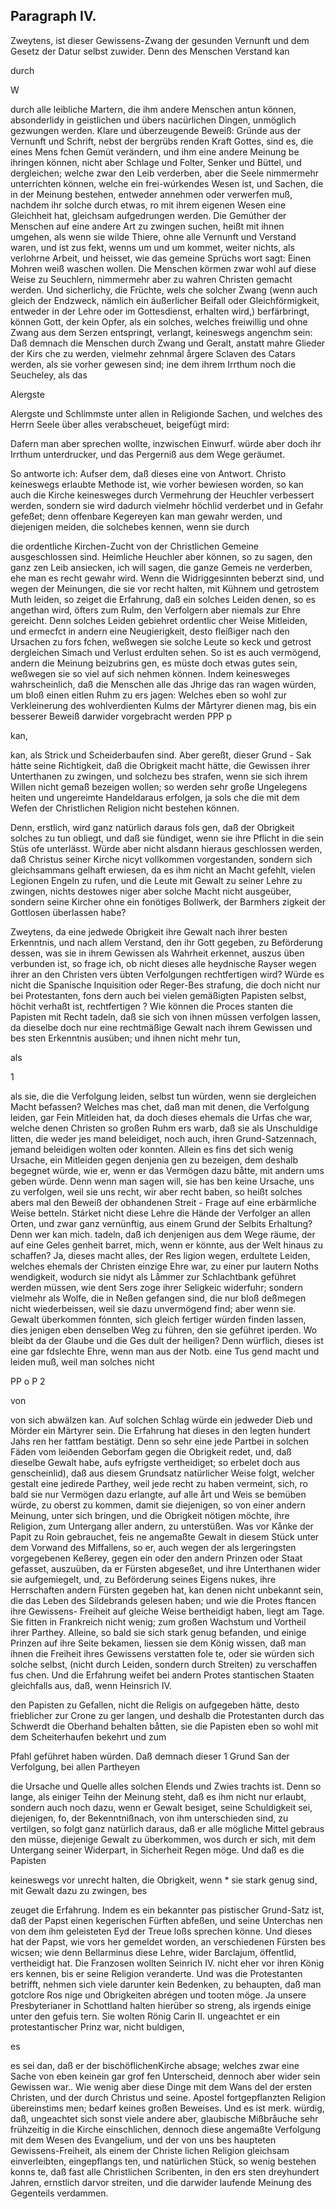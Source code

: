 
<!-- seite 687 -->

Paragraph IV.
-------------

Zweytens, ist dieser Gewissens-Zwang der gesunden Vernunft und dem Gesetz der Datur selbst zuwider. Denn des Menschen Verstand kan

durch

W

<!-- seite 688 -->

durch alle leibliche Martern, die ihm andere Menschen antun können, absonderlidy in geistlichen und übers nacürlichen Dingen, unmöglich gezwungen werden. Klare und úberzeugende Beweiß: Gründe aus der Vernunft und Schrift, nebst der bergrübs renden Kraft Gottes, sind es, die eines Mens fchen Gemüt verändern, und ihm eine andere Meinung be ihringen können, nicht aber Schlage und Folter, Senker und Büttel, und dergleichen; welche zwar den Leib verderben, aber die Seele nimmermehr unterrichten können, welche ein frei-wúrkendes Wesen ist, und Sachen, die in der Meinung bestehen, entweder annehmen oder verwerfen muß, nachdem ihr solche durch etwas, ro mit ihrem eigenen Wesen eine Gleichheit hat, gleichsam aufgedrungen werden. Die Gemúther der Menschen auf eine andere Art zu zwingen suchen, heißt mit ihnen umgehen, als wenn sie wilde Thiere, ohne alle Vernunft und Verstand waren, und ist zus fekt, wenns um und um kommet, weiter nichts, als verlohrne Arbeit, und heisset, wie das gemeine Sprüchs wort sagt: Einen Mohren weiß waschen wollen. Die Menschen körmen zwar wohl auf diese Weise zu Seuchlern, nimmermehr aber zu wahren Christen gemacht werden. Und sicherlichy, die Früchte, wels che solcher Zwang (wenn auch gleich der Endzweck, nämlich ein äußerlicher Beifall oder Gleichförmigkeit, entweder in der Lehre oder im Gottesdienst, erhalten wird,) berfärbringt, können Gott, der kein Opfer, als ein solches, welches freiwillig und ohne Zwang aus dem Serzen entspringt, verlangt, keineswegs angenchm sein: Daß demnach die Menschen durch Zwang und Geralt, anstatt mahre Glieder der Kirs che zu werden, vielmehr zehnmal årgere Sclaven des Catars werden, als sie vorher gewesen sind; ine dem ihrem Irrthum noch die Seucheley, als das

Alergste
<!-- seite 689 -->
 Alergste und Schlimmste unter allen in Religionde
Sachen, und welches des Herrn Seele über alles
verabscheuet, beigefügt mird:

  Dafern man aber sprechen wollte, inzwischen Einwurf.
würde aber doch ihr Irrthum unterdrucker, und
das Pergerniß aus dem Wege geräumet.

So antworte ich: Aufser dem, daß dieses eine von Antwort. Christo keineswegs erlaubte Methode ist, wie vorher bewiesen worden, so kan auch die Kirche keinesweges durch Vermehrung der Heuchler verbessert werden, sondern sie wird dadurch vielmehr höchlid verderbet und in Gefahr gefeßet; denn offenbare Kegereyen kan man gewahr werden, und diejenigen meiden, die solchebes kennen, wenn sie durch

die ordentliche Kirchen-Zucht von der Christlichen Gemeine ausgeschlossen sind. Heimliche Heuchler aber können, so zu sagen, den ganz zen Leib ansiecken, ich will sagen, die ganze Gemeis ne verderben, ehe man es recht gewahr wird. Wenn die Widriggesinnten beberzt sind, und wegen der Meinungen, die sie vor recht halten, mit Kühnem und getrostem Muth leiden, so zeiget die Erfahrung, daß ein solches Leiden denen, so es angethan wird, öfters zum Rulm, den Verfolgern aber niemals zur Ehre gereicht. Denn solches Leiden gebiehret ordentlic cher Weise Mitleiden, und ermecfct in andern eine Neugierigkeit, desto fleißiger nach den Ursachen zu fors fchen, weßwegen sie solche Leute so keck und getrost dergleichen Simach und Verlust erdulten sehen. So ist es auch vermögend, andern die Meinung beizubrins gen, es müste doch etwas gutes sein, weßwegen sie so viel auf sich nehmen können. Indem keinesweges wahrscheinlich, daß die Menschen alle das Jhrige das ran wagen würden, um bloß einen eitlen Ruhm zu ers jagen: Welches eben so wohl zur Verkleinerung des wohlverdienten Kulms der Mårtyrer dienen mag, bis ein besserer Beweiß darwider vorgebracht werden PPP p

kan,
<!-- seite 690 -->
kan, als Strick und Scheiderbaufen sind. Aber gereßt, dieser Grund - Sak hátte seine Richtigkeit, daß die Obrigkeit macht hätte, die Gewissen ihrer Unterthanen zu zwingen, und solchezu bes strafen, wenn sie sich ihrem Willen nicht gemaß bezeigen wollen; so werden sehr große Ungelegens heiten und ungereimte Handeldaraus erfolgen, ja sols che die mit dem Wefen der Christlichen Religion nicht bestehen können.

Denn, erstlich, wird ganz natürlich daraus fols gen, daß der Obrigkeit solches zu tun obliegt, und daß sie fündiget, wenn sie ihre Pflicht in die sein Stüs ofe unterlässt. Würde aber nicht alsdann hieraus geschlossen werden, daß Christus seiner Kirche nicyt vollkommen vorgestanden, sondern sich gleichsammans gelhaft erwiesen, da es ihm nicht an Macht gefehlt, vielen Legionen Engeln zu rufen, und die Leute mit Gewalt zu seiner Lehre zu zwingen, nichts destowes niger aber solche Macht nicht ausgeüber, sondern seine Kircher ohne ein fonötiges Bollwerk, der Barmhers zigkeit der Gottlosen überlassen habe?

Zweytens, da eine jedwede Obrigkeit ihre Gewalt nach ihrer besten Erkenntnis, und nach allem Verstand, den ihr Gott gegeben, zu Beförderung dessen, was sie in ihrem Gewissen als Wahrheit erkennet, auszus üben verbunden ist, so frage ich, ob nicht dieses alle heydnische Rayser wegen ihrer an den Christen vers übten Verfolgungen rechtfertigen wird? Würde es nicht die Spanische Inquisition oder Reger-Bes strafung, die doch nicht nur bei Protestanten, fons dern auch bei vielen gemäßigten Papisten selbst, höchit verhaßt ist, rechtfertigen ? Wie können die Proces stanten die Papisten mit Recht tadeln, daß sie sich von ihnen müssen verfolgen lassen, da dieselbe doch nur eine rechtmäßige Gewalt nach ihrem Gewissen und bes sten Erkenntnis ausüben; und ihnen nicht mehr tun,

als





1
<!-- seite 691 -->
als sie, die die Verfolgung leiden, selbst tun würden, wenn sie dergleichen Macht befassen? Welches mas chet, daß man mit denen, die Verfolgung leiden, gar Fein Mitleiden hat, da doch dieses ehemals die Urfas che war, welche denen Christen so großen Ruhm ers warb, daß sie als Unschuldige litten, die weder jes mand beleidiget, noch auch, ihren Grund-Satzennach, jemand beleidigen wolten oder konnten. Allein es fins det sich wenig Ursache, ein Mitleiden gegen denjenia gen zu bezeigen, dem deshalb begegnet würde, wie er, wenn er das Vermögen dazu båtte, mit andern ums geben würde. Denn wenn man sagen will, sie has ben keine Ursache, uns zu verfolgen, weil sie uns recht, wir aber recht baben, so heißt solches abers mal den Beweiß der obhandenen Streit - Frage auf eine erbärmliche Weise betteln. Stárket nicht diese Lehre die Hände der Verfolger an allen Orten, und zwar ganz vernünftig, aus einem Grund der Selbits Erhaltung? Denn wer kan mich. tadeln, daß ich denjenigen aus dem Wege räume, der auf eine Geles genheit barret, mich, wenn er könnte, aus der Welt hinaus zu schaffen? Ja, dieses macht alles, der Res ligion wegen, erdultete Leiden, welches ehemals der Christen einzige Ehre war, zu einer pur lautern Noths wendigkeit, wodurch sie nidyt als Låmmer zur Schlachtbank geführet werden müssen, wie dent Sers zoge ihrer Seligkeic widerfuhr; sondern vielmehr als Wolfe, die in Neßen gefangen sind, die nur bloß deßmegen nicht wiederbeissen, weil sie dazu unvermögend find; aber wenn sie. Gewalt überkommen fónnten, sich gleich fertiger würden finden lassen, dies jenigen eben denselben Weg zu führen, den sie geführet iperden. Wo bleibt da der Glaube und die Ges dult der heiligen? Denn würflich, dieses ist eine gar fdslechte Ehre, wenn man aus der Notb. eine Tus gend macht und leiden muß, weil man solches nicht

PP o P 2


von

<!-- seite 692 -->

von sich abwälzen kan. Auf solchen Schlag würde ein jedweder Dieb und Mörder ein Märtyrer sein. Die Erfahrung hat dieses in den legten hundert Jahs ren her fattfam bestätigt. Denn so sehr eine jede Partbei in solchen Fäden vom leiðenden Geborfam gegen die Obrigkeit redet, und, daß dieselbe Gewalt habe, aufs eyfrigste vertheidiget; so erbelet doch aus genscheinlid), daß aus diesem Grundsatz natürlicher Weise folgt, welcher gestalt eine jedirede Parthey, weil jede recht zu haben vermeint, sich, ro bald sie nur Vermögen dazu erlangte, auf alle årt und Weis se bemüben würde, zu oberst zu kommen, damit sie diejenigen, so von einer andern Meinung, unter sich bringen, und die Obrigkeit nötigen möchte, ihre Religion, zum Untergang aller andern, zu unterstüßen. Was vor Kånke der Papit zu Roin gebrauchet, feis ne angemaßte Gewalt in diesem Stück unter dem Vorwand des Miffallens, so er, auch wegen der als lergeringsten vorgegebenen Keßerey, gegen ein oder den andern Prinzen oder Staat gefasset, auszuüben, da er Fürsten abgeseßet, und ihre Unterthanen wider sie aufgemiegelt, und, zu Beförderung seines Eigens nukes, ihre Herrschaften andern Fürsten gegeben hat, kan denen nicht unbekannt sein, die das Leben des Sildebrands gelesen haben; und wie die Protes ftancen ihre Gewissens- Freiheit auf gleiche Weise bertheidigt haben, liegt am Tage. Sie fitten in Frankreich nicht wenig; zum großen Wachstum und Vortheil ihrer Parthey. Alleine, so bald sie sich stark genug befanden, und einige Prinzen auf ihre Seite bekamen, liessen sie dem König wissen, daß man ihnen die Freiheit ihres Gewissens verstatten fole te, oder sie würden sich solche selbst, (nicht durch Leiden, sondern durch Streiten) zu verschaffen fus chen. Und die Erfahrung weifet bei andern Protes stantischen Staaten gleichfalls aus, daß, wenn Heinsrich IV.

<!-- seite 693 -->

den Papisten zu Gefallen, nicht die Religis on aufgegeben hätte, desto frieblicher zur Crone zu ger langen, und deshalb die Protestanten durch das Schwerdt die Oberhand behalten båtten, sie die Papisten eben so wohl mit dem Scheiterhaufen bekehrt und zum

Pfahl geführet haben würden. Daß demnach dieser 1 Grund San der Verfolgung, bei allen Partheyen

die Ursache und Quelle alles solchen Elends und Zwies trachts ist. Denn so lange, als einiger Teihn der Meinung  steht, daß es ihm nicht nur erlaubt, sondern auch noch dazu, wenn er Gewalt besiget, seine Schuldigkeit sei, diejenigen, fo, der Bekenntnißnach, von ihm unterschieden sind, zu vertilgen, so folgt ganz natürlich daraus, daß er alle mögliche Mittel gebraus den müsse, diejenige Gewalt zu überkommen, wos durch er sich, mit dem Untergang seiner Widerpart, in Sicherheit Regen möge. Und daß es die Papisten

keineswegs vor unrecht halten, die Obrigkeit, wenn * sie stark genug sind, mit Gewalt dazu zu zwingen, bes

zeuget die Erfahrung. Indem es ein bekannter pas pistischer Grund-Satz ist, daß der Papst einen kegerischen Fürften abfeßen, und seine Unterchas nen von dem ihm geleisteten Eyd der Treue loßs sprechen könne. Und dieses hat der Papst, wie vors her gemeldet worden, an verschiedenen Fürsten bes wicsen; wie denn Bellarminus diese Lehre, wider Barclajum, öffentlid, vertheidigt hat. Die Franzosen wollten Seinrich IV. nicht eher vor ihren König ers kennen, bis er seine Religion veranderte. Und was die Protestanten betrifft, nehmen sich viele darunter kein Bedenken, zu behaupten, daß man gotclore Ros nige und Obrigkeiten abrégen und tooten möge. Ja unsere Presbyterianer in Schottland halten hierüber so streng, als irgends einige unter den gefuis tern. Sie wolten Rönig Carin II. ungeachtet er ein protestantischer Prinz war, nicht buldigen,

es

<!-- seite 694 -->

es sei dan, daß er der bischöflichenKirche absage; welches zwar eine Sache von eben keinein gar grof fen Unterscheid, dennoch aber wider sein Gewissen war.. Wie wenig aber diese Dinge mit dem Wans del der ersten Christen, und der durch Christus und seine. Apostel fortgepflanzten Religion übereinstims men; bedarf keines großen Beweises. Und es ist merk. würdig, daß, ungeachtet sich sonst viele andere aber, glaubische Mißbråuche sehr frühzeitig in die Kirche einschlichen, dennoch diese angemaßte Verfolgung mit dem Wesen des Evangelium, und der von uns bes haupteten Gewissens-Freiheit, als einem der Christe lichen Religion gleichsam einverleibten, eingepflangs ten, und natürlichen Stück, so wenig bestehen konns te, daß fast alle Christlichen Scribenten, in den ers sten dreyhundert Jahren, ernstlich darvor streiten, und die darwider laufende Meinung des Gegenteils verdammen.
